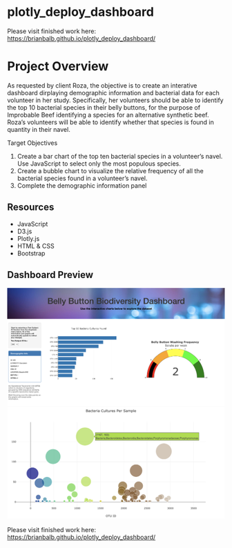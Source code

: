 # plotly_deploy_dashboard

Please visit finished work here: https://brianbalb.github.io/plotly_deploy_dashboard/

# Project Overview

As requested by client Roza, the objective is to create an interative dashboard dirplaying demographic information and bacterial data for each volunteer in her study. 
Specifically, her volunteers should be able to identify the top 10 bacterial species in their belly buttons, for the purpose of Improbable Beef identifying a species for an alternative synthetic beef. Roza’s volunteers will be able to identify whether that species is found in quantity in their navel.

Target Objectives

1. Create a bar chart of the top ten bacterial species in a volunteer’s navel. Use JavaScript to select only the most populous species.
2. Create a bubble chart to visualize the relative frequency of all the bacterial species found in a volunteer’s navel.
3. Complete the demographic information panel

## Resources 

* JavaScript
* D3.js
* Plotly.js
* HTML & CSS
* Bootstrap

## Dashboard Preview

![](https://github.com/brianbalb/plotly_deploy_dashboard/blob/main/Resources/dashboard.png)
![](https://github.com/brianbalb/plotly_deploy_dashboard/blob/main/Resources/bubble_graph.png)

Please visit finished work here: https://brianbalb.github.io/plotly_deploy_dashboard/
